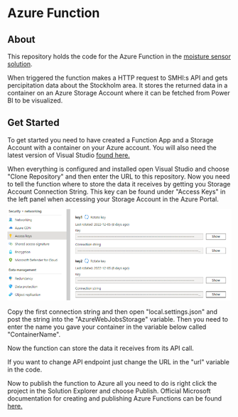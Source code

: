 # Azure Function

## About
This repository holds the code for the Azure Function in the [moisture sensor solution](https://github.com/FunkMasterPh/MoistureSensorSolution).

When triggered the function makes a HTTP request to SMHI:s API and gets percipitation data about the Stockholm area. It stores the returned data in a container on an Azure Storage Account where it can be fetched from Power BI to be visualized.

## Get Started
To get started you need to have created a Function App and a Storage Account with a container on your Azure account. You will also need the latest version of Visual Studio [found here.](https://visualstudio.microsoft.com/downloads/)

When everything is configured and installed open Visual Studio and choose "Clone Repository" and then enter the URL to this repository. Now you need to tell the function where to store the data it receives by getting you Storage Account Connection String. This key can be found under "Access Keys" in the left panel when accessing your Storage Account in the Azure Portal.

![](images/storagekey.png "Azure Storage Access Keys")

Copy the first connection string and then open "local.settings.json" and post the string into the "AzureWebJobsStorage" variable. Then you need to enter the name you gave your container in the variable below called "ContainerName".

Now the function can store the data it receives from its API call. 

If you want to change API endpoint just change the URL in the "url" variable in the code. 

Now to publish the function to Azure all you need to do is right click the project in the Solution Explorer and choose Publish.
Official Microsoft documentation for creating and publishing Azure Functions can be found [here.](https://learn.microsoft.com/en-us/azure/azure-functions/functions-develop-vs?tabs=in-process)